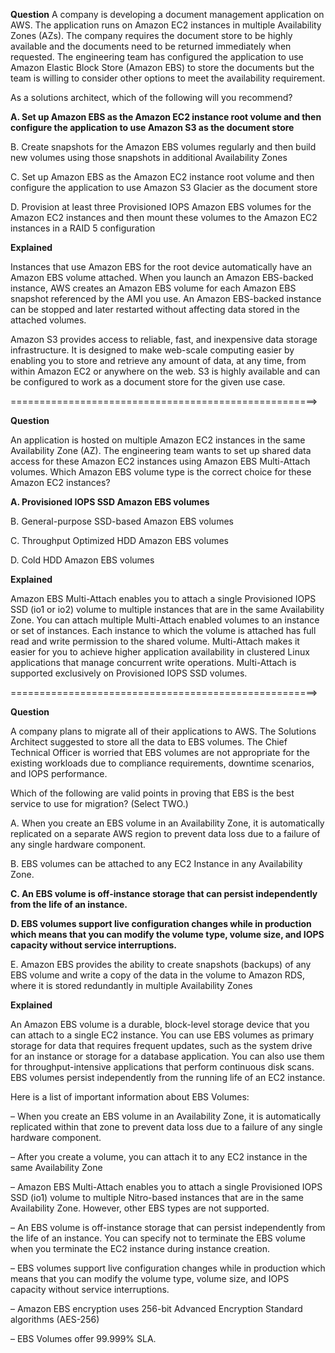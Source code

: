 **Question** A company is developing a document management application on AWS. The application runs on Amazon EC2 instances in multiple Availability Zones (AZs). The company requires the document store to be highly available and the documents need to be returned immediately when requested. The engineering team has configured the application to use Amazon Elastic Block Store (Amazon EBS) to store the documents but the team is willing to consider other options to meet the availability requirement.

As a solutions architect, which of the following will you recommend?

**A. Set up Amazon EBS as the Amazon EC2 instance root volume and then configure the application to use Amazon S3 as the document store**

B. Create snapshots for the Amazon EBS volumes regularly and then build new volumes using those snapshots in additional Availability Zones

C. Set up Amazon EBS as the Amazon EC2 instance root volume and then configure the application to use Amazon S3 Glacier as the document store

D. Provision at least three Provisioned IOPS Amazon EBS volumes for the Amazon EC2 instances and then mount these volumes to the Amazon EC2 instances in a RAID 5 configuration

**Explained**

Instances that use Amazon EBS for the root device automatically have an Amazon EBS volume attached. When you launch an Amazon EBS-backed instance, AWS creates an Amazon EBS volume for each Amazon EBS snapshot referenced by the AMI you use. An Amazon EBS-backed instance can be stopped and later restarted without affecting data stored in the attached volumes.

Amazon S3 provides access to reliable, fast, and inexpensive data storage infrastructure. It is designed to make web-scale computing easier by enabling you to store and retrieve any amount of data, at any time, from within Amazon EC2 or anywhere on the web. S3 is highly available and can be configured to work as a document store for the given use case.

=====================================================>

**Question**

An application is hosted on multiple Amazon EC2 instances in the same Availability Zone (AZ). The engineering team wants to set up shared data access for these Amazon EC2 instances using Amazon EBS Multi-Attach volumes.
Which Amazon EBS volume type is the correct choice for these Amazon EC2 instances?

**A. Provisioned IOPS SSD Amazon EBS volumes**

B. General-purpose SSD-based Amazon EBS volumes

C. Throughput Optimized HDD Amazon EBS volumes

D. Cold HDD Amazon EBS volumes

**Explained** 

Amazon EBS Multi-Attach enables you to attach a single Provisioned IOPS SSD (io1 or io2) volume to multiple instances that are in the same Availability Zone. You can attach multiple Multi-Attach enabled volumes to an instance or set of instances. Each instance to which the volume is attached has full read and write permission to the shared volume. Multi-Attach makes it easier for you to achieve higher application availability in clustered Linux applications that manage concurrent write operations.
Multi-Attach is supported exclusively on Provisioned IOPS SSD volumes.

=====================================================>

**Question**

A company plans to migrate all of their applications to AWS. The Solutions Architect suggested to store all the data to EBS volumes. The Chief Technical Officer is worried that EBS volumes are not appropriate for the existing workloads due to compliance requirements, downtime scenarios, and IOPS performance.

Which of the following are valid points in proving that EBS is the best service to use for migration? (Select TWO.)

A. When you create an EBS volume in an Availability Zone, it is automatically replicated on a separate AWS region to prevent data loss due to a failure of any single hardware component.

B. EBS volumes can be attached to any EC2 Instance in any Availability Zone.

**C. An EBS volume is off-instance storage that can persist independently from the life of an instance.**

**D. EBS volumes support live configuration changes while in production which means that you can modify the volume type, volume size, and IOPS capacity without service interruptions.**

E. Amazon EBS provides the ability to create snapshots (backups) of any EBS volume and write a copy of the data in the volume to Amazon RDS, where it is stored redundantly in multiple Availability Zones

**Explained**

An Amazon EBS volume is a durable, block-level storage device that you can attach to a single EC2 instance. You can use EBS volumes as primary storage for data that requires frequent updates, such as the system drive for an instance or storage for a database application. You can also use them for throughput-intensive applications that perform continuous disk scans. EBS volumes persist independently from the running life of an EC2 instance.

Here is a list of important information about EBS Volumes:

– When you create an EBS volume in an Availability Zone, it is automatically replicated within that zone to prevent data loss due to a failure of any single hardware component.

– After you create a volume, you can attach it to any EC2 instance in the same Availability Zone

– Amazon EBS Multi-Attach enables you to attach a single Provisioned IOPS SSD (io1) volume to multiple Nitro-based instances that are in the same Availability Zone. However, other EBS types are not supported.

– An EBS volume is off-instance storage that can persist independently from the life of an instance. You can specify not to terminate the EBS volume when you terminate the EC2 instance during instance creation.

– EBS volumes support live configuration changes while in production which means that you can modify the volume type, volume size, and IOPS capacity without service interruptions.

– Amazon EBS encryption uses 256-bit Advanced Encryption Standard algorithms (AES-256)

– EBS Volumes offer 99.999% SLA.